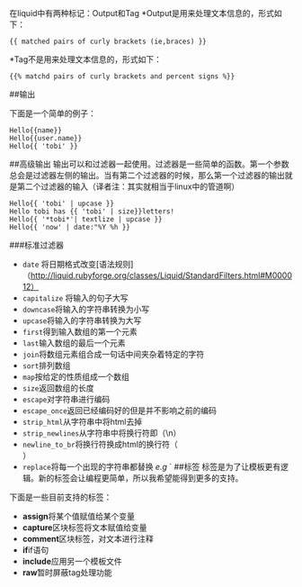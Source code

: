 在liquid中有两种标记：Output和Tag
*Output是用来处理文本信息的，形式如下：
```liquid
{{ matched pairs of curly brackets (ie,braces) }}
```
*Tag不是用来处理文本信息的，形式如下：
```liquid
{{% matchd pairs of curly brackets and percent signs %}}
```
##输出

下面是一个简单的例子：
```liquid
Hello{{name}}
Hello{{user.name}}
Hello{{ 'tobi' }}
```
##高级输出
输出可以和过滤器一起使用。过滤器是一些简单的函数。第一个参数总会是过滤器左侧的输出。当有第二个过滤器的时候，那么第一个过滤器的输出就是第二个过滤器的输入（译者注：其实就相当于linux中的管道啊）

```liquid
Hello{{ 'tobi' | upcase }}
Hello tobi has {{ 'tobi' | size}}letters!
Hello{{ '*tobi*'| textlize | upcase }}
Hello{{ 'now' | date:"%Y %h }}
```
###标准过滤器
* `date` 将日期格式改变[语法规则]（http://liquid.rubyforge.org/classes/Liquid/StandardFilters.html#M000012）
* `capitalize` 将输入的句子大写
* `downcase`将输入的字符串转换为小写
* `upcase`将输入的字符串转换为大写
* `first`得到输入数组的第一个元素
* `last`输入数组的最后一个元素
* `join`将数组元素组合成一句话中间夹杂着特定的字符
* `sort`排列数组
* `map`按给定的性质组成一个数组
* `size`返回数组的长度
* `escape`对字符串进行编码
* `escape_once`返回已经编码好的但是并不影响之前的编码
* `strip_html`从字符串中将html去掉
* `strip_newlines`从字符串中将换行符即（\n）
* `newline_to_br`将换行符换成html的换行符（<br>）
* `replace`将每一个出现的字符串都替换 *e.g* `
##标签
标签是为了让模板更有逻辑。新的标签会让编程更简单，所以我希望能得到更多的支持。

下面是一些目前支持的标签：
* **assign**将某个值赋值给某个变量
* **capture**区块标签将文本赋值给变量
* **comment**区块标签，对文本进行注释
* **if**if语句
* **include**应用另一个模板文件
* **raw**暂时屏蔽tag处理功能
